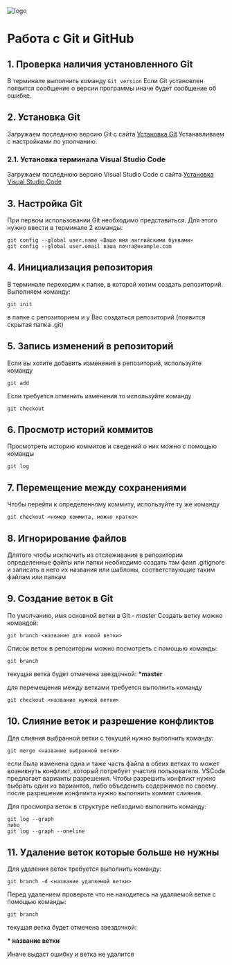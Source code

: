 ![logo](Git-logo.png)
# Работа с Git и GitHub
## 1. Проверка наличия установленного Git
В терминале выполнить команду `Git version`
Если Git установлен появится сообщение о версии программы иначе будет сообщение об ошибке.
## 2. Установка Git
Загружаем последнюю версию Git c сайта [Установка Git](https://git-scm.com/downloads)
Устанавливаем с настройками по уполчанию. 
### 2.1. Установка терминала Visual Studio Code
Загружаем последнюю версию Visual Studio Code с сайта [Установка Visual Studio Code](https://code.visualstudio.com/Download)
## 3. Настройка Git
При первом  использовании Git необходимо представиться. Для
этого нужно ввести в терминале 2 команды:
```
git config --global user.name «Ваше имя английскими буквами» 
git config --global user.email ваша почта@example.com
```
## 4. Инициализация репозитория
В терминале переходим к папке, в которой хотим создать репозиторий. Выполняем команду:
```
git init
```
в папке с репозиторием и у Вас создаться репозиторий (появится скрытая папка .git)

## 5. Запись изменений в репозиторий
Если вы хотите добавить изменения в репозиторий, используйте команду 
``` 
git add
```
Если требуется отменить изменения то используйте команду
``` 
git сheckout 
```
 
## 6. Просмотр историй коммитов

Просмотреть историю коммитов и сведений о них можно с помощью команды 
```
git log
```

## 7. Перемещение между сохранениями

Чтобы перейти к определенному коммиту, используйте ту же команду
``` 
git checkout <номер коммита, можно кратко>
```

## 8. Игнорирование файлов
Длятого чтобы исключить из отслеживания в репозитории определенные файлы или папки необходимо создать там фаил .gitignore и записать в него их названия или шаблоны, соответствующие таким файлам или папкам

## 9. Создание веток в Git
По умолчанию, имя основной ветки в Git - *master*
Создать ветку можно командой:
```
git branch <название для новой ветки> 
```
Список веток в репозитории можно посмотреть с помощью команды:
```
git branch
```
текущая ветка будет отмечена звездочкой: **\*master**

для перемещения между ветками требуется выполнить команду
```
git checkout <название нужной ветки>
```

## 10. Слияние веток и разрешение конфликтов
Для слияния выбранной ветки с текущей нужно выполнить команду:
```
git merge <название выбранной ветки>
```
если была изменена одна и таже часть файла в обеих ветках то может возникнуть конфликт, который потребует участия пользователя.
VSCode предлагает варианты разрешения.
Чтобы разрешить конфликт нужно выбрать один из вариантов, либо объеденить содержимое по своему.
после разрешение конфликта нужно выполнить коммит слияния.




Для просмотра веток в структуре небходимо выполнить команду:
```
git log --graph 
либо
git log --graph --oneline
```

## 11. Удаление веток которые больше не нужны
Для удаления веток требуется выполнить команду:
```
git branch -d <название удаляемой ветки>
```
Перед удалением проверьте что не находитесь на удаляемой ветке с помощью команды:
```
git branch
```
текущая ветка будет отмечена звездочкой: 

**\* название ветки**

Иначе выдаст ошибку и ветка не удалится
